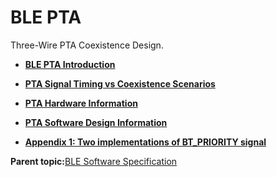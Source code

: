# BLE PTA

Three-Wire PTA Coexistence Design.

-   **[BLE PTA Introduction](GUID-808E79DF-7FFB-4648-9F78-707DACC5CDAD.md)**  

-   **[PTA Signal Timing vs Coexistence Scenarios](GUID-0F4815B3-E2A1-4DD0-88C1-E56826D71854.md)**  

-   **[PTA Hardware Information](GUID-F46F91E4-2D12-4524-B0A6-2C0353B009F5.md)**  

-   **[PTA Software Design Information](GUID-ABEEC4FD-F0DE-4CF5-A56A-E18767BB765A.md)**  

-   **[Appendix 1: Two implementations of BT\_PRIORITY signal](GUID-AB26D377-D9D7-4762-AB3C-B650CBD70420.md)**  


**Parent topic:**[BLE Software Specification](GUID-222749FE-01C5-43B6-A5C7-CD82B3FC7F5F.md)

